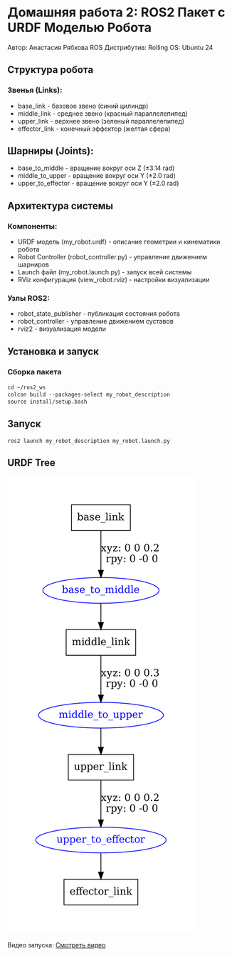 # Домашняя работа 2: ROS2 Пакет с URDF Моделью Робота
Автор: Анастасия Рябкова
ROS Дистрибутив: Rolling
OS: Ubuntu 24

##  Структура робота
### Звенья (Links):
* base_link - базовое звено (синий цилиндр)
* middle_link - среднее звено (красный параллелепипед)
* upper_link - верхнее звено (зеленый параллелепипед)
* effector_link - конечный эффектор (желтая сфера)

## Шарниры (Joints):
* base_to_middle - вращение вокруг оси Z (±3.14 rad)
* middle_to_upper - вращение вокруг оси Y (±2.0 rad)
* upper_to_effector - вращение вокруг оси Y (±2.0 rad)

## Архитектура системы
### Компоненты:
* URDF модель (my_robot.urdf) - описание геометрии и кинематики робота
* Robot Controller (robot_controller.py) - управление движением шарниров
* Launch файл (my_robot.launch.py) - запуск всей системы
* RViz конфигурация (view_robot.rviz) - настройки визуализации

### Узлы ROS2:
* robot_state_publisher - публикация состояния робота
* robot_controller - управление движением суставов
* rviz2 - визуализация модели

## Установка и запуск
### Сборка пакета
```
cd ~/ros2_ws
colcon build --packages-select my_robot_description
source install/setup.bash
```

## Запуск
```
ros2 launch my_robot_description my_robot.launch.py
```

## URDF Tree
![URDF Tree](my_robot-1.png)

Видео запуска: [Смотреть видео](hm2_video.webm)

